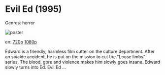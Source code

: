 # Evil Ed (1995)

Genres: horror

![poster](http://image.tmdb.org/t/p/w500/xnfYoAaNVFM4XZbpEN7MtI5R4Hp.jpg)

en:
  [720p](magnet:?xt=urn:btih:C164B7CA0FDC168F286F0A4CE56FF1FABAE4C83F&tr=udp://glotorrents.pw:6969/announce&tr=udp://tracker.opentrackr.org:1337/announce&tr=udp://torrent.gresille.org:80/announce&tr=udp://tracker.openbittorrent.com:80&tr=udp://tracker.coppersurfer.tk:6969&tr=udp://tracker.leechers-paradise.org:6969&tr=udp://p4p.arenabg.ch:1337&tr=udp://tracker.internetwarriors.net:1337)
  [1080p](magnet:?xt=urn:btih:CA6D69626AFD4B186782CB3A0797639CE25E1606&tr=udp://glotorrents.pw:6969/announce&tr=udp://tracker.opentrackr.org:1337/announce&tr=udp://torrent.gresille.org:80/announce&tr=udp://tracker.openbittorrent.com:80&tr=udp://tracker.coppersurfer.tk:6969&tr=udp://tracker.leechers-paradise.org:6969&tr=udp://p4p.arenabg.ch:1337&tr=udp://tracker.internetwarriors.net:1337)
  


Edward is a friendly, harmless film cutter on the culture department. After an suicide accident, he is put on the mission to cut the "Loose limbs"-series. The blood, gore and violence makes him slowly goes insane. Edward slowly turns into Ed. Evil Ed ...